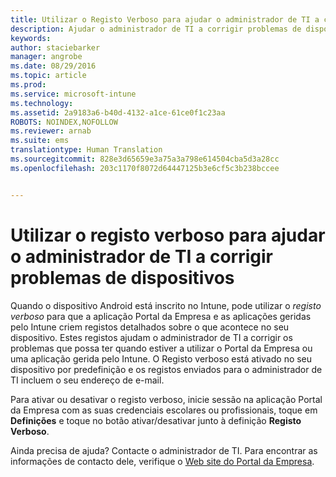 ```yaml
---
title: Utilizar o Registo Verboso para ajudar o administrador de TI a corrigir problemas com dispositivos | Microsoft Intune
description: Ajudar o administrador de TI a corrigir problemas de dispositivos utilizando o registo verboso
keywords: 
author: staciebarker
manager: angrobe
ms.date: 08/29/2016
ms.topic: article
ms.prod: 
ms.service: microsoft-intune
ms.technology: 
ms.assetid: 2a9183a6-b40d-4132-a1ce-61ce0f1c23aa
ROBOTS: NOINDEX,NOFOLLOW
ms.reviewer: arnab
ms.suite: ems
translationtype: Human Translation
ms.sourcegitcommit: 828e3d65659e3a75a3a798e614504cba5d3a28cc
ms.openlocfilehash: 203c1170f8072d64447125b3e6cf5c3b238bccee


---
```



# Utilizar o registo verboso para ajudar o administrador de TI a corrigir problemas de dispositivos

Quando o dispositivo Android está inscrito no Intune, pode utilizar o *registo verboso* para que a aplicação Portal da Empresa e as aplicações geridas pelo Intune criem registos detalhados sobre o que acontece no seu dispositivo. Estes registos ajudam o administrador de TI a corrigir os problemas que possa ter quando estiver a utilizar o Portal da Empresa ou uma aplicação gerida pelo Intune. O Registo verboso está ativado no seu dispositivo por predefinição e os registos enviados para o administrador de TI incluem o seu endereço de e-mail.

Para ativar ou desativar o registo verboso, inicie sessão na aplicação Portal da Empresa com as suas credenciais escolares ou profissionais, toque em **Definições** e toque no botão ativar/desativar junto à definição **Registo Verboso**.

Ainda precisa de ajuda? Contacte o administrador de TI. Para encontrar as informações de contacto dele, verifique o [Web site do Portal da Empresa](http://portal.manage.microsoft.com).



<!--HONumber=Oct16_HO2-->


